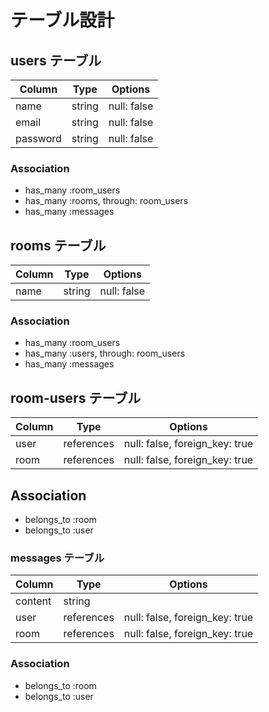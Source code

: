 # テーブル設計

## users テーブル

| Column   | Type   | Options     |
| -------- | ------ | ----------- | 
| name     | string | null: false |
| email    | string | null: false |
| password | string | null: false |

### Association

- has_many :room_users
- has_many :rooms, through: room_users
- has_many :messages

## rooms テーブル

| Column | Type   | Options     |
| ------ | ------ | ----------- | 
| name   | string | null: false |

### Association

- has_many :room_users
- has_many :users, through: room_users
- has_many :messages

## room-users テーブル

| Column | Type       | Options                        |
| ------ | ---------- | ------------------------------ | 
| user   | references | null: false, foreign_key: true |
| room   | references | null: false, foreign_key: true |

## Association

- belongs_to :room
- belongs_to :user

### messages テーブル

| Column  | Type       | Options                        |
| ------- | ---------- | ------------------------------ | 
| content | string     |                                |
| user    | references | null: false, foreign_key: true |
| room    | references | null: false, foreign_key: true |

### Association

- belongs_to :room
- belongs_to :user